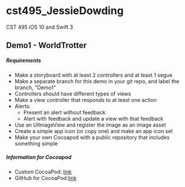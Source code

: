 # cst495_JessieDowding
CST 495 iOS 10 and Swift 3

## Demo1 - WorldTrotter
##### Requirements
* Make a storyboard with at least 2 controllers and at least 1 segue
* Make a separate branch for this demo in your git repo, and label the branch, "Demo1"
* Controllers should have different types of views
* Make a view controller that responds to at least one action
* Alerts:
    - Present an alert without feedback
    - Alert with feedback and update a view with that feedback
* Use an UIImageView and register the image as an image asset
* Create a simple app icon (or copy one) and make an app icon set
* Make your own Cocoapod with a public repository that includes something simple

##### Information for Cocoapod
* Custom CocoaPod: [link](cocoapods.org/pods/JDOWDINGCOCOA)
* GitHub for CocoaPod:[link](https://github.com/JessDF/JDOWDINGCOCOA)
